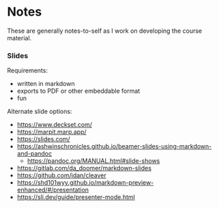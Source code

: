 # Notes

These are generally notes-to-self as I work on developing the course material.

### Slides

Requirements:

* written in markdown
* exports to PDF or other embeddable format
* fun

Alternate slide options:


* https://www.deckset.com/
* https://marpit.marp.app/
* https://slides.com/
* https://ashwinschronicles.github.io/beamer-slides-using-markdown-and-pandoc
  * https://pandoc.org/MANUAL.html#slide-shows
* https://gitlab.com/da_doomer/markdown-slides
* https://github.com/jdan/cleaver
* https://shd101wyy.github.io/markdown-preview-enhanced/#/presentation
* https://sli.dev/guide/presenter-mode.html
